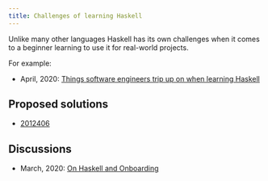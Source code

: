 ```yaml
---
title: Challenges of learning Haskell
---
```


Unlike many other languages Haskell has its own challenges when it comes to a beginner learning to use it for real-world projects.

For example:

* April, 2020: [Things software engineers trip up on when learning Haskell](https://williamyaoh.com/posts/2020-04-12-software-engineer-hangups.html)

## Proposed solutions

* [2012406](z://boringhaskell)

## Discussions

* March, 2020: [On Haskell and Onboarding](https://old.reddit.com/r/haskell/comments/fpdsit/on_haskell_and_onboarding/)


